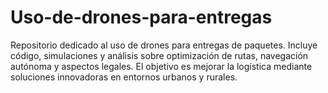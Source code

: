 # Uso-de-drones-para-entregas
Repositorio dedicado al uso de drones para entregas de paquetes. Incluye código, simulaciones y análisis sobre optimización de rutas, navegación autónoma y aspectos legales. El objetivo es mejorar la logística mediante soluciones innovadoras en entornos urbanos y rurales.
